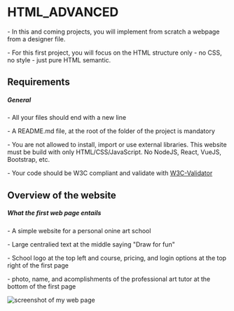 <h1> HTML_ADVANCED </h1>

<p> - In this and coming projects, you will implement from scratch a webpage from a designer file. </p>
<p> - For this first project, you will focus on the HTML structure only - no CSS, no style - just pure HTML semantic. </p>


<h2> Requirements </h2>

<h5> General </h5>

<p> - All your files should end with a new line </p>
<p> - A README.md file, at the root of the folder of the project is mandatory </p>
<p> - You are not allowed to install, import or use external libraries. This website must be build with only HTML/CSS/JavaScript. No NodeJS, React, VueJS, Bootstrap, etc. </p>
<p> - Your code should be W3C compliant and validate with <a href="https://intranet.aluswe.com/rltoken/Dzwkd63Mmcw7FNXDmnGTsg" target="_blank"> W3C-Validator </a> </p>


<h2> Overview of the website </h2>

<h5> What the first web page entails </h5>

<p> - A simple website for a personal onine art school </p>
<p> - Large centralied text at the middle saying "Draw for fun" </p>
<p> - School logo at the top left and course, pricing, and login options at the top right of the first page </p>
<p> - photo, name, and acomplishments of the professional art tutor at the bottom of the first page </p>

<image src="/html_advanced/mypage1.png" alt="screenshot of my web page" >
